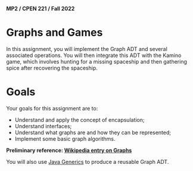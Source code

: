 **MP2 / CPEN 221 / Fall 2022**

# Graphs and Games

In this assignment, you will implement the Graph ADT and several associated operations. You will then integrate this ADT with the Kamino game, which involves hunting for a missing spaceship and then gathering spice after recovering the spaceship.

# Goals

Your goals for this assignment are to:

- Understand and apply the concept of encapsulation;
- Understand interfaces;
- Understand what graphs are and how they can be represented;
- Implement some basic graph algorithms.

**Preliminary reference: [Wikipedia entry on Graphs](https://en.wikipedia.org/wiki/Graph_(discrete_mathematics))** 

You will also use [Java Generics](https://docs.oracle.com/javase/tutorial/java/generics/why.html) to produce a reusable Graph ADT.